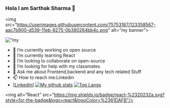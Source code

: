 ### Hola I am Sarthak Sharma 👋

<img src=”https://userimages.githubusercontent.com/75753187/123358567-aac7b900-d539-11eb-8275-0b380264bb4c.png" alt=”my banner”>
<p align=”center”>
<img width=”200" height=”200" src=”https://user-images.githubusercontent.com/75753187/123358567-aac7b900-d539-11eb-8275-0b380264bb4c.png" alt=”my banner”>
</p>


- 🔭 I’m currently working on open source
- 🌱 I’m currently learning React
- 👯 I’m looking to collaborate on open-source
- 🤔 I’m looking for help with my classmates
- 💬 Ask me about Frontend,backend and any tech related Stuff
- 📫 How to reach me:Linkedin
- [<a href="https://www.linkedin.com/in/sarthak-sharma-671a491a6/">Linkedin</a>]
[![My github stats](https://github-readme-stats.vercel.app/api?username=sarthak31122000)](https://github.com/sarthak31122000)
[![Top Langs](https://github-readme-stats.vercel.app/api/top-langs/?username=sarthak31122000&layout=compact)](https://github.com/sarthak31122000)

<img alt=”React” src=”https://img.shields.io/badge/react-%2320232a.svg?style=for-the-badge&logo=react&logoColor=%2361DAFB"/>

